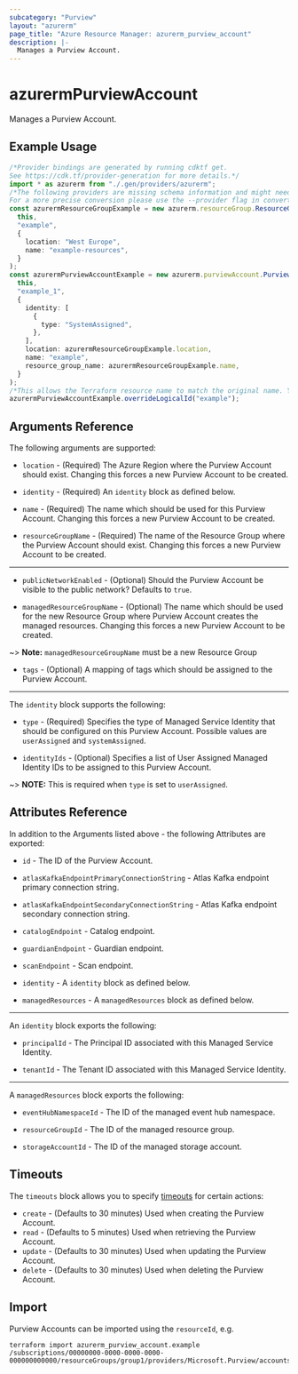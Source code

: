 ```yaml
---
subcategory: "Purview"
layout: "azurerm"
page_title: "Azure Resource Manager: azurerm_purview_account"
description: |-
  Manages a Purview Account.
---
```


# azurermPurviewAccount

Manages a Purview Account.

## Example Usage

```typescript
/*Provider bindings are generated by running cdktf get.
See https://cdk.tf/provider-generation for more details.*/
import * as azurerm from "./.gen/providers/azurerm";
/*The following providers are missing schema information and might need manual adjustments to synthesize correctly: azurerm.
For a more precise conversion please use the --provider flag in convert.*/
const azurermResourceGroupExample = new azurerm.resourceGroup.ResourceGroup(
  this,
  "example",
  {
    location: "West Europe",
    name: "example-resources",
  }
);
const azurermPurviewAccountExample = new azurerm.purviewAccount.PurviewAccount(
  this,
  "example_1",
  {
    identity: [
      {
        type: "SystemAssigned",
      },
    ],
    location: azurermResourceGroupExample.location,
    name: "example",
    resource_group_name: azurermResourceGroupExample.name,
  }
);
/*This allows the Terraform resource name to match the original name. You can remove the call if you don't need them to match.*/
azurermPurviewAccountExample.overrideLogicalId("example");

```

## Arguments Reference

The following arguments are supported:

*   `location` - (Required) The Azure Region where the Purview Account should exist. Changing this forces a new Purview Account to be created.

*   `identity` - (Required) An `identity` block as defined below.

*   `name` - (Required) The name which should be used for this Purview Account. Changing this forces a new Purview Account to be created.

*   `resourceGroupName` - (Required) The name of the Resource Group where the Purview Account should exist. Changing this forces a new Purview Account to be created.

***

*   `publicNetworkEnabled` - (Optional) Should the Purview Account be visible to the public network? Defaults to `true`.

*   `managedResourceGroupName` - (Optional) The name which should be used for the new Resource Group where Purview Account creates the managed resources. Changing this forces a new Purview Account to be created.

\~> **Note:** `managedResourceGroupName` must be a new Resource Group

* `tags` - (Optional) A mapping of tags which should be assigned to the Purview Account.

***

The `identity` block supports the following:

*   `type` - (Required) Specifies the type of Managed Service Identity that should be configured on this Purview Account. Possible values are `userAssigned` and `systemAssigned`.

*   `identityIds` - (Optional) Specifies a list of User Assigned Managed Identity IDs to be assigned to this Purview Account.

\~> **NOTE:** This is required when `type` is set to `userAssigned`.

## Attributes Reference

In addition to the Arguments listed above - the following Attributes are exported:

*   `id` - The ID of the Purview Account.

*   `atlasKafkaEndpointPrimaryConnectionString` - Atlas Kafka endpoint primary connection string.

*   `atlasKafkaEndpointSecondaryConnectionString` - Atlas Kafka endpoint secondary connection string.

*   `catalogEndpoint` - Catalog endpoint.

*   `guardianEndpoint` - Guardian endpoint.

*   `scanEndpoint` - Scan endpoint.

*   `identity` - A `identity` block as defined below.

*   `managedResources` - A `managedResources` block as defined below.

***

An `identity` block exports the following:

*   `principalId` - The Principal ID associated with this Managed Service Identity.

*   `tenantId` - The Tenant ID associated with this Managed Service Identity.

***

A `managedResources` block exports the following:

*   `eventHubNamespaceId` - The ID of the managed event hub namespace.

*   `resourceGroupId` - The ID of the managed resource group.

*   `storageAccountId` - The ID of the managed storage account.

## Timeouts

The `timeouts` block allows you to specify [timeouts](https://www.terraform.io/language/resources/syntax#operation-timeouts) for certain actions:

* `create` - (Defaults to 30 minutes) Used when creating the Purview Account.
* `read` - (Defaults to 5 minutes) Used when retrieving the Purview Account.
* `update` - (Defaults to 30 minutes) Used when updating the Purview Account.
* `delete` - (Defaults to 30 minutes) Used when deleting the Purview Account.

## Import

Purview Accounts can be imported using the `resourceId`, e.g.

```console
terraform import azurerm_purview_account.example /subscriptions/00000000-0000-0000-0000-000000000000/resourceGroups/group1/providers/Microsoft.Purview/accounts/account1
```
